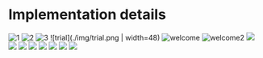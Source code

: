 # Implementation details

![1](/doc/img/1.png)
![2](./img/2.png)
![3](./img/3.png)
![trial](./img/trial.png | width=48)
![welcome](./img/welcome.png)
![welcome2](./img/welcome2.png)
![](./img/obsEventView.png)
![](./img/radiobut1.png)
![](./img/radiobut2.png)
![](./img/chckbx1.png)
![](./img/chbox2.png)
![](./img/slider1.png)
![](./img/type.png)
![](./img/TMView.png)

